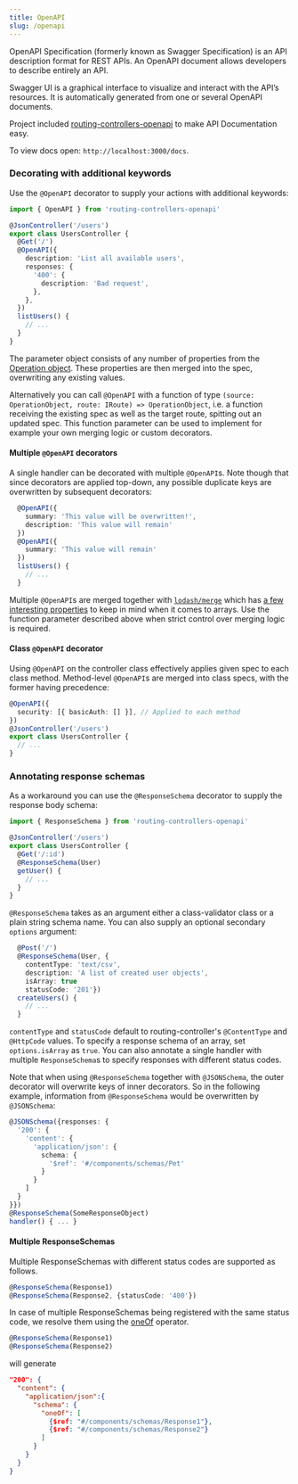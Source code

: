 ```yaml
---
title: OpenAPI
slug: /openapi
---
```


OpenAPI Specification (formerly known as Swagger Specification) is an API description format for REST APIs. An OpenAPI document allows developers to describe entirely an API.

Swagger UI is a graphical interface to visualize and interact with the API’s resources. It is automatically generated from one or several OpenAPI documents.

Project included [routing-controllers-openapi](https://github.com/epiphone/routing-controllers-openapi) to make API Documentation easy.

To view docs open: `http://localhost:3000/docs`.

### Decorating with additional keywords

Use the `@OpenAPI` decorator to supply your actions with additional keywords:

```typescript
import { OpenAPI } from 'routing-controllers-openapi'

@JsonController('/users')
export class UsersController {
  @Get('/')
  @OpenAPI({
    description: 'List all available users',
    responses: {
      '400': {
        description: 'Bad request',
      },
    },
  })
  listUsers() {
    // ...
  }
}
```


The parameter object consists of any number of properties from the [Operation object](https://swagger.io/specification/#operationObject). These properties are then merged into the spec, overwriting any existing values.

Alternatively you can call `@OpenAPI` with a function of type `(source: OperationObject, route: IRoute) => OperationObject`, i.e. a function receiving the existing spec as well as the target route, spitting out an updated spec. This function parameter can be used to implement for example your own merging logic or custom decorators.

#### Multiple `@OpenAPI` decorators

A single handler can be decorated with multiple `@OpenAPI`s. Note though that since decorators are applied top-down, any possible duplicate keys are overwritten by subsequent decorators:

```typescript
  @OpenAPI({
    summary: 'This value will be overwritten!',
    description: 'This value will remain'
  })
  @OpenAPI({
    summary: 'This value will remain'
  })
  listUsers() {
    // ...
  }
```

Multiple `@OpenAPI`s are merged together with [`lodash/merge`](https://lodash.com/docs/4.17.11#merge) which has [a few interesting properties](https://github.com/lodash/lodash/issues/1313) to keep in mind when it comes to arrays. Use the function parameter described above when strict control over merging logic is required.

#### Class `@OpenAPI` decorator

Using `@OpenAPI` on the controller class effectively applies given spec to each class method. Method-level `@OpenAPI`s are merged into class specs, with the former having precedence:

```typescript
@OpenAPI({
  security: [{ basicAuth: [] }], // Applied to each method
})
@JsonController('/users')
export class UsersController {
  // ...
}
```

### Annotating response schemas

As a workaround you can use the `@ResponseSchema` decorator to supply the response body schema:

```typescript
import { ResponseSchema } from 'routing-controllers-openapi'

@JsonController('/users')
export class UsersController {
  @Get('/:id')
  @ResponseSchema(User)
  getUser() {
    // ...
  }
}
```

`@ResponseSchema` takes as an argument either a class-validator class or a plain string schema name. You can also supply an optional secondary `options` argument:

```typescript
  @Post('/')
  @ResponseSchema(User, {
    contentType: 'text/csv',
    description: 'A list of created user objects',
    isArray: true
    statusCode: '201'})
  createUsers() {
    // ...
  }
```

`contentType` and `statusCode` default to routing-controller's `@ContentType` and `@HttpCode` values. To specify a response schema of an array, set `options.isArray` as `true`. You can also annotate a single handler with multiple `ResponseSchema`s to specify responses with different status codes.

Note that when using `@ResponseSchema` together with `@JSONSchema`, the outer decorator will overwrite keys of inner decorators. So in the following example, information from `@ResponseSchema` would be overwritten by `@JSONSchema`:

```typescript
@JSONSchema({responses: {
  '200': {
    'content': {
      'application/json': {
        schema: {
          '$ref': '#/components/schemas/Pet'
        }
      }
    ]
  }
}})
@ResponseSchema(SomeResponseObject)
handler() { ... }
```

#### Multiple ResponseSchemas

Multiple ResponseSchemas with different status codes are supported as follows.

```typescript
@ResponseSchema(Response1)
@ResponseSchema(Response2, {statusCode: '400'})
```

In case of multiple ResponseSchemas being registered with the same status code, we resolve them
using the [oneOf](https://swagger.io/docs/specification/data-models/oneof-anyof-allof-not/#oneof) operator.

```typescript
@ResponseSchema(Response1)
@ResponseSchema(Response2)
```

will generate

```json
"200": {
  "content": {
    "application/json":{
      "schema": {
        "oneOf": [
          {$ref: "#/components/schemas/Response1"},
          {$ref: "#/components/schemas/Response2"}
        ]
      }
    }
  }
}
```